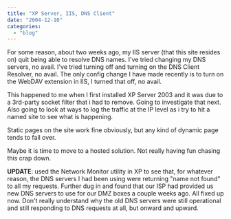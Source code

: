 ```yaml
---
title: "XP Server, IIS, DNS Client"
date: "2004-12-10"
categories: 
  - "blog"
---
```


For some reason, about two weeks ago, my IIS server (that this site resides on) quit being able to resolve DNS names. I've tried changing my DNS servers, no avail. I've tried turning off and turning on the DNS Client Resolver, no avail. The only config change I have made recently is to turn on the WebDAV extension in IIS, I turned that off, no avail.

This happened to me when I first installed XP Server 2003 and it was due to a 3rd-party socket filter that i had to remove. Going to investigate that next. Also going to look at ways to log the traffic at the IP level as i try to hit a named site to see what is happening.

Static pages on the site work fine obviously, but any kind of dynamic page tends to fall over.

Maybe it is time to move to a hosted solution. Not really having fun chasing this crap down.

**UPDATE**: used the Network Monitor utility in XP to see that, for whatever reason, the DNS servers I had been using were returning "name not found" to all my requests. Further dug in and found that our ISP had provided us new DNS servers to use for our DMZ boxes a couple weeks ago. All fixed up now. Don't really understand why the old DNS servers were still operational and still responding to DNS requests at all, but onward and upward.
